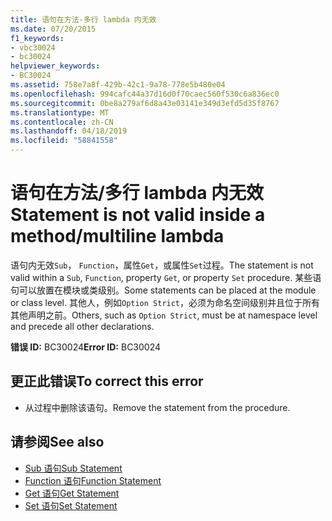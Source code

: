 ```yaml
---
title: 语句在方法-多行 lambda 内无效
ms.date: 07/20/2015
f1_keywords:
- vbc30024
- bc30024
helpviewer_keywords:
- BC30024
ms.assetid: 758e7a8f-429b-42c1-9a78-778e5b480e04
ms.openlocfilehash: 994cafc44a37d16d0f70caec560f530c6a836ec0
ms.sourcegitcommit: 0be8a279af6d8a43e03141e349d3efd5d35f8767
ms.translationtype: MT
ms.contentlocale: zh-CN
ms.lasthandoff: 04/18/2019
ms.locfileid: "58841558"
---
```

# <a name="statement-is-not-valid-inside-a-methodmultiline-lambda"></a><span data-ttu-id="709bc-102">语句在方法/多行 lambda 内无效</span><span class="sxs-lookup"><span data-stu-id="709bc-102">Statement is not valid inside a method/multiline lambda</span></span>
<span data-ttu-id="709bc-103">语句内无效`Sub`， `Function`，属性`Get`，或属性`Set`过程。</span><span class="sxs-lookup"><span data-stu-id="709bc-103">The statement is not valid within a `Sub`, `Function`, property `Get`, or property `Set` procedure.</span></span> <span data-ttu-id="709bc-104">某些语句可以放置在模块或类级别。</span><span class="sxs-lookup"><span data-stu-id="709bc-104">Some statements can be placed at the module or class level.</span></span> <span data-ttu-id="709bc-105">其他人，例如`Option Strict`，必须为命名空间级别并且位于所有其他声明之前。</span><span class="sxs-lookup"><span data-stu-id="709bc-105">Others, such as `Option Strict`, must be at namespace level and precede all other declarations.</span></span>  
  
 <span data-ttu-id="709bc-106">**错误 ID:** BC30024</span><span class="sxs-lookup"><span data-stu-id="709bc-106">**Error ID:** BC30024</span></span>  
  
## <a name="to-correct-this-error"></a><span data-ttu-id="709bc-107">更正此错误</span><span class="sxs-lookup"><span data-stu-id="709bc-107">To correct this error</span></span>  
  
-   <span data-ttu-id="709bc-108">从过程中删除该语句。</span><span class="sxs-lookup"><span data-stu-id="709bc-108">Remove the statement from the procedure.</span></span>  
  
## <a name="see-also"></a><span data-ttu-id="709bc-109">请参阅</span><span class="sxs-lookup"><span data-stu-id="709bc-109">See also</span></span>

- [<span data-ttu-id="709bc-110">Sub 语句</span><span class="sxs-lookup"><span data-stu-id="709bc-110">Sub Statement</span></span>](../../../visual-basic/language-reference/statements/sub-statement.md)
- [<span data-ttu-id="709bc-111">Function 语句</span><span class="sxs-lookup"><span data-stu-id="709bc-111">Function Statement</span></span>](../../../visual-basic/language-reference/statements/function-statement.md)
- [<span data-ttu-id="709bc-112">Get 语句</span><span class="sxs-lookup"><span data-stu-id="709bc-112">Get Statement</span></span>](../../../visual-basic/language-reference/statements/get-statement.md)
- [<span data-ttu-id="709bc-113">Set 语句</span><span class="sxs-lookup"><span data-stu-id="709bc-113">Set Statement</span></span>](../../../visual-basic/language-reference/statements/set-statement.md)
